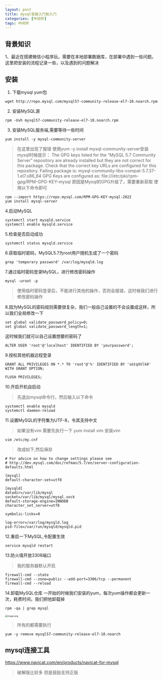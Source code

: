 ```yaml
---
layout: post
title: mysql安装入门到入门
categories: [中间件]
tags: 中间件
---
```


## 背景知识
1、最近在搭建微信小程序玩，需要在本地部署数据库，在部署中遇到一些问题。这里把安装的流程记录一些，以及遇到的问题解决

## 安装
1. 下载mysql yum包
```shell
wget http://repo.mysql.com/mysql57-community-release-el7-10.noarch.rpm
```

2. 安装MySQL源
```shell
rpm -Uvh mysql57-community-release-el7-10.noarch.rpm
```

3. 安装MySQL服务端,需要等待一些时间
```shell
yum install -y mysql-community-server
```
> 在这里出现了报错
> 使用yum -y install mysql-community-server安装mysql时候提示：
> The GPG keys listed for the “MySQL 5.7 Community Server” repository are already installed but they are not correct for this package.
> Check that the correct key URLs are configured for this repository. Failing package is: mysql-community-libs-compat-5.7.37-1.el7.x86_64
> GPG Keys are configured as: file:///etc/pki/rpm-gpg/RPM-GPG-KEY-mysql
原因是Mysql的GPG升级了，需要重新获取
使用以下命令即可

```shell
rpm --import https://repo.mysql.com/RPM-GPG-KEY-mysql-2022
yum install mysql-server
```
4.启动MySQL

```shell
systemctl start mysqld.service
systemctl enable mysqld.service
```
5.检查是否启动成功
```shell
systemctl status mysqld.service
```

6.获取临时密码，MySQL5.7为root用户随机生成了一个密码
```shell
grep 'temporary password' /var/log/mysqld.log 
```

7.通过临时密码登录MySQL，进行修改密码操作
```shell
mysql -uroot -p
```

> 使用临时密码登录后，不能进行其他的操作，否则会报错，这时候我们进行修改密码操作

8.因为MySQL的密码规则需要很复杂，我们一般自己设置的不会设置成这样，所以我们全局修改一下

```shell
set global validate_password_policy=0;
set global validate_password_length=1;
```
这时候我们就可以自己设置想要的密码了

```shell
ALTER USER 'root'@'localhost' IDENTIFIED BY 'yourpassword';
```
9.授权其他机器远程登录
```shell
GRANT ALL PRIVILEGES ON *.* TO 'root'@'%' IDENTIFIED BY 's&tqXVlk0' WITH GRANT OPTION;
 
FLUSH PRIVILEGES;
```

10.开启开机自启动
> 先退出mysql命令行，然后输入以下命令
```shell
systemctl enable mysqld
systemctl daemon-reload
```

11.设置MySQL的字符集为UTF-8，令其支持中文
> 如果没有vim 需要先执行一下 yum install vim 安装vim
```shell
vim /etc/my.cnf
```
> 改成如下,然后保存

```shell
# For advice on how to change settings please see
# http://dev.mysql.com/doc/refman/5.7/en/server-configuration-defaults.html
 
[mysql]
default-character-set=utf8
 
[mysqld]
datadir=/var/lib/mysql
socket=/var/lib/mysql/mysql.sock
default-storage-engine=INNODB
character_set_server=utf8
 
symbolic-links=0
 
log-error=/var/log/mysqld.log
pid-file=/var/run/mysqld/mysqld.pid
```
12.重启一下MySQL,令配置生效
```shell
service mysqld restart
```

13.防火墙开放3306端口
> 我的服务器默认开启
```shell
firewall-cmd --state
firewall-cmd --zone=public --add-port=3306/tcp --permanent
firewall-cmd --reload
```

14.卸载MySQL仓库
一开始的时候我们安装的yum，每次yum操作都会更新一次，耗费时间，我们把他卸载掉
```shell
rpm -qa | grep mysql
```
<img src="http://pointerhacker.github.io/imgs/posts/mysql/img.png" alt="image.png" style="zoom:50%;" />

> 所有的都需要执行

```shell
yum -y remove mysql57-community-release-el7-10.noarch
```


## mysql连接工具
https://www.navicat.com/en/products/navicat-for-mysql
> 破解版比较多 但是鼓励支持正版











